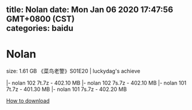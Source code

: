 
title: Nolan
date: Mon Jan 06 2020 17:47:56 GMT+0800 (CST)    
categories: baidu
---

# Nolan
size: 1.61 GB
 《菜鸟老警》S01E20 | luckydag's achieve
 
|- nolan 102 7t.7z - 402.10 MB
|- nolan 102 7s.7z - 402.10 MB
|- nolan 101 7t.7z - 401.30 MB
|- nolan 101 7s.7z - 402.20 MB

[How to download](https://bpcam.bemobtrk.com/go/2ceec3aa-1ca2-46d6-b9ff-aaa5c184517c?jno=1033)